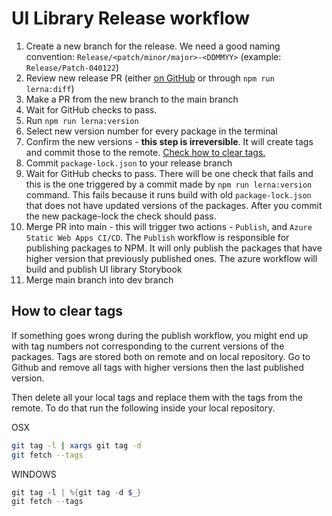 # UI Library Release workflow

1. Create a new branch for the release. We need a good naming convention: `Release/<patch/minor/major>-<DDMMYY>` (example: `Release/Patch-040122`)
1. Review new release PR (either [on GitHub](https://github.com/umbraco/Umbraco.UI/compare/) or through `npm run lerna:diff`)
1. Make a PR from the new branch to the main branch
1. Wait for GitHub checks to pass.
1. Run `npm run lerna:version`
1. Select new version number for every package in the terminal
1. Confirm the new versions - **this step is irreversible**. It will create tags and commit those to the remote. [Check how to clear tags.](#How-to-clear-tags)
1. Commit `package-lock.json` to your release branch
1. Wait for GitHub checks to pass. There will be one check that fails and this is the one triggered by a commit made by `npm run lerna:version` command. This fails because it runs build with old `package-lock.json` that does not have updated versions of the packages. After you commit the new package-lock the check should pass.
1. Merge PR into main - this will trigger two actions - `Publish`, and `Azure Static Web Apps CI/CD`. The `Publish` workflow is responsible for publishing packages to NPM. It will only publish the packages that have higher version that previously published ones. The azure workflow will build and publish UI library Storybook
1. Merge main branch into dev branch

## How to clear tags

If something goes wrong during the publish workflow, you might end up with tag numbers not corresponding to the current versions of the packages. Tags are stored both on remote and on local repository. Go to Github and remove all tags with higher versions then the last published version.

Then delete all your local tags and replace them with the tags from the remote. To do that run the following inside your local repository.

OSX

```zsh
git tag -l | xargs git tag -d
git fetch --tags
```

WINDOWS

```powershell
git tag -l | %{git tag -d $_}
git fetch --tags
```
